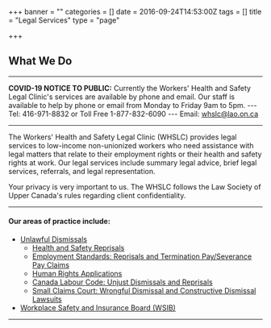 +++
banner = ""
categories = []
date = 2016-09-24T14:53:00Z
tags = []
title = "Legal Services"
type = "page"

+++
## What We Do

***

**COVID-19 NOTICE TO PUBLIC:** Currently the Workers' Health and Safety Legal Clinic's services are available by phone and email. Our staff is available to help by phone or email from Monday to Friday 9am to 5pm. --- Tel: 416-971-8832 or Toll Free 1-877-832-6090 ---  Email: whslc@lao.on.ca

***

The Workers' Health and Safety Legal Clinic (WHSLC) provides legal services to low-income non-unionized workers who need assistance with legal matters that relate to their employment rights or their health and safety rights at work. Our legal services include summary legal advice, brief legal services, referrals, and legal representation.

Your privacy is very important to us. The WHSLC follows the Law Society of Upper Canada's rules regarding client confidentiality.

***

#### Our areas of practice include:

* [Unlawful Dismissals](/features/services/unlawful-dismissals/)
  * [Health and Safety Reprisals](/features/services/dismissals/hsreprisals/)
  * [Employment Standards: Reprisals and Termination Pay/Severance Pay Claims](/features/services/dismissals/employment-standards/)
  * [Human Rights Applications](/features/services/dismissals/human-rights/)
  * [Canada Labour Code: Unjust Dismissals and Reprisals](/features/services/dismissals/canada-labor-code/)
  * [Small Claims Court: Wrongful Dismissal and Constructive Dismissal Lawsuits](/features/services/dismissals/small-claims/)
* [Workplace Safety and Insurance Board (WSIB)](/features/services/workplace-safety/)

***